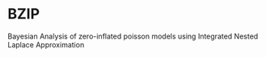 # BZIP
Bayesian Analysis of zero-inflated poisson models using Integrated Nested Laplace Approximation
